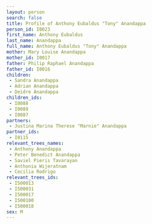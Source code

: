 ```yaml
---
layout: person
search: false
title: Profile of Anthony Eubaldus "Tony" Anandappa
person_id: I0023
first_name: Anthony Eubaldus
last_name: Anandappa
full_name: Anthony Eubaldus "Tony" Anandappa
mother: Mary Louise Anandappa
mother_id: I0017
father: Philip Raphael Anandappa
father_id: I0016
children:
 - Sandra Anandappa
 - Adrian Anandappa
 - Deidre Anandappa
children_ids:
 - I0088
 - I0089
 - I0087
partners:
 - Justina Marina Therese "Marnie" Anandappa
partner_ids:
 - I0115
relevant_trees_names:
 - Anthony Anandappa
 - Peter Benedict Anandappa
 - Saviel Pieris Tavarayan
 - Anthonia Wijeratnam
 - Cecilia Rodrigo
relevant_trees_ids:
 - I500013
 - I500031
 - I500017
 - I500100
 - I500018
sex: M
---
```


